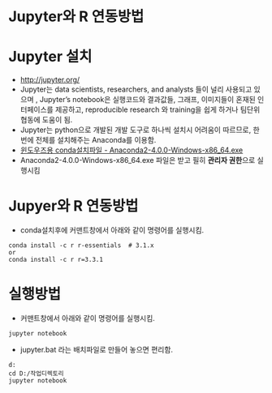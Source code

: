 Jupyter와 R 연동방법
=====================

# Jupyter 설치
- http://jupyter.org/
- Jupyter는 data scientists, researchers, and analysts 들이 널리 사용되고 있으며 , Jupyter’s notebook은 실행코드와 결과값들, 그래프, 이미지들이 혼재된 인터페이스를 제공하고, reproducible research 와 training을 쉽게 하거나 팀단위 협동에 도움이 됨.
- Jupyter는 python으로 개발된 개발 도구로 하나씩 설치시 어려움이 따르므로, 한번에 전체를 설치해주는 Anaconda를 이용함.
- [윈도우즈용 conda설치파일 - Anaconda2-4.0.0-Windows-x86_64.exe](https://3230d63b5fc54e62148e-c95ac804525aac4b6dba79b00b39d1d3.ssl.cf1.rackcdn.com/Anaconda2-4.0.0-Windows-x86_64.exe)
- Anaconda2-4.0.0-Windows-x86_64.exe 파일은 받고 필히 **관리자 권한**으로 실행시킴

# Jupyer와 R 연동방법
- conda설치후에 커맨트창에서 아래와 같이 명령어를 실행시킴.
```
conda install -c r r-essentials  # 3.1.x   
or 
conda install -c r r=3.3.1
```

# 실행방법 
- 커맨트창에서 아래와 같이 명령어를 실행시킴.
```
jupyter notebook
```

- jupyter.bat 라는 배치파일로 만들어 놓으면 편리함.
```
d:
cd D:/작업디렉토리
jupyter notebook
```